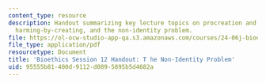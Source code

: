 ```yaml
---
content_type: resource
description: Handout summarizing key lecture topics on procreation and future people,
  harming-by-creating, and the non-identity problem.
file: https://ol-ocw-studio-app-qa.s3.amazonaws.com/courses/24-06j-bioethics-spring-2009/95555b81400d9112d0895895b5d4682a_MIT24_06Js09_handout12.pdf
file_type: application/pdf
resourcetype: Document
title: 'Bioethics Session 12 Handout: T he Non-Identity Problem'
uid: 95555b81-400d-9112-d089-5895b5d4682a
---
```


